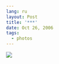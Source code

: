 ```yaml
---
lang: ru
layout: Post
title: '***'
date: Oct 26, 2006
tags:
  - photos
---
```


![](/images/blog/Sapegin-Artem-20D-2006-07-02-207-0756-lj.jpg)
